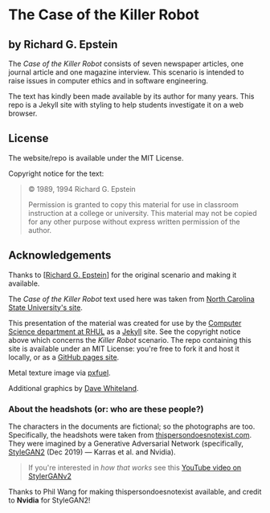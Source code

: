 # The Case of the Killer Robot

## by Richard G. Epstein

The _Case of the Killer Robot_ consists of seven newspaper articles, one
journal article and one magazine interview. This scenario is intended to raise
issues in computer ethics and in software engineering.

The text has kindly been made available by its author for many years. This repo
is a Jekyll site with styling to help students investigate it on a web browser.

## License

The website/repo is available under the MIT License.

Copyright notice for the text:

> © 1989, 1994 Richard G. Epstein
>
> Permission is granted to copy this material for use in classroom
> instruction at a college or university. This material may not be copied
> for any other purpose without express written permission of the author.

## Acknowledgements

Thanks to [[Richard G. Epstein](https://www.cs.wcupa.edu/epstein/)] for the
original scenario and making it available.

The _Case of the Killer Robot_ text used here was taken from
[North Carolina State  University's site](https://ethics.csc.ncsu.edu/risks/safety/killer_robot/).

This presentation of the material was created for use by the
[Computer Science department at RHUL](https://www.royalholloway.ac.uk/research-and-teaching/departments-and-schools/computer-science/)
as a [Jekyll](https://jekyllrb.com) site. See the copyright notice above which
concerns the _Killer Robot_ scenario. The repo containing this site is available
under an MIT License: you're free to fork it and host it locally, or as a
[GitHub pages site](https://pages.github.com).

Metal texture image via [pxfuel](https://www.pxfuel.com).

Additional graphics by [Dave Whiteland](https://www.beholder.uk/).

### About the headshots (or: who are these people?)

The characters in the documents are fictional; so the photographs are too.
Specifically, the headshots were taken from
[thispersondoesnotexist.com](https://www.thispersondoesnotexist.com).
They were imagined by a Generative Adversarial Network
(specifically, [StyleGAN2](https://github.com/NVlabs/stylegan) (Dec 2019) —
Karras et al. and Nvidia).

> If you're interested in _how that works_ see this
> [YouTube video on StylerGANv2](https://www.youtube.com/watch?v=u8qPvzk0AfY)

Thanks to Phil Wang for making thispersondoesnotexist available, and credit
to **Nvidia** for StyleGAN2! 
